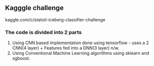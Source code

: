 ## Kagggle challenge ## 
kaggle.com/c/statoil-iceberg-classifier-challenge

### The code is divided into 2 parts ###
1. Using CNN based implementation done using tensorflow - uses a 2 CNN(4 layer) + Features fed into a DNN(3 layer) n/w.
2. Using Conventional Machine Learning algorithms using sklearn and xgboost.
